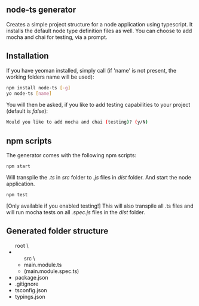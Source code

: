 ## node-ts generator

Creates a simple project structure for a node application using typescript. It installs the default node type definition files as well. 
You can choose to add mocha and chai for testing, via a prompt.

## Installation

If you have yeoman installed, simply call (if 'name' is not present, the working folders name will be used):
```bash
npm install node-ts [-g]
yo node-ts [name]
```

You will then be asked, if you like to add testing capabilities to your project (default is *false*):
```bash
Would you like to add mocha and chai (testing)? (y/N)
```

## npm scripts
The generator comes with the following npm scripts:
```
npm start
```
Will transpile the *.ts* in *src* folder to *.js* files in *dist* folder. And start the node application.

```
npm test
```
[Only available if you enabled testing!] This will also transpile all .ts files and will run mocha tests on all *.spec.js* files in the *dist* folder.

## Generated folder structure

<ul>root \
<li><ul>src \
<li>main.module.ts</li>
<li>(main.module.spec.ts)</li>
</ul></li>
<li>package.json</li>
<li>.gitignore</li>
<li>tsconfig.json</li>
<li>typings.json</li>
